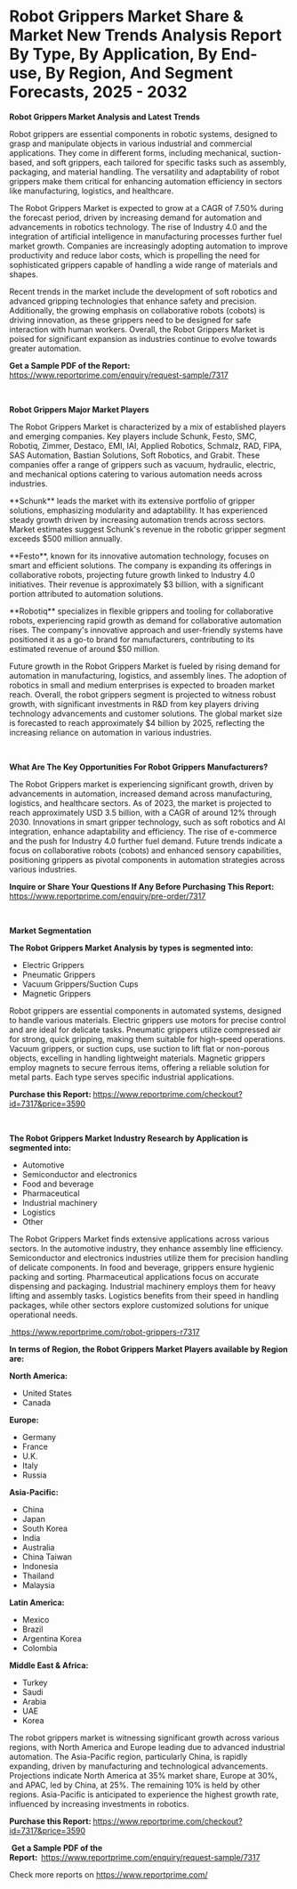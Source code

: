 <p><h1>Robot Grippers Market Share & Market New Trends Analysis Report By Type, By Application, By End-use, By Region, And Segment Forecasts, 2025 - 2032</h1></p><p><strong>Robot Grippers Market Analysis and Latest Trends</strong></p>
<p><p>Robot grippers are essential components in robotic systems, designed to grasp and manipulate objects in various industrial and commercial applications. They come in different forms, including mechanical, suction-based, and soft grippers, each tailored for specific tasks such as assembly, packaging, and material handling. The versatility and adaptability of robot grippers make them critical for enhancing automation efficiency in sectors like manufacturing, logistics, and healthcare.</p><p>The Robot Grippers Market is expected to grow at a CAGR of 7.50% during the forecast period, driven by increasing demand for automation and advancements in robotics technology. The rise of Industry 4.0 and the integration of artificial intelligence in manufacturing processes further fuel market growth. Companies are increasingly adopting automation to improve productivity and reduce labor costs, which is propelling the need for sophisticated grippers capable of handling a wide range of materials and shapes.</p><p>Recent trends in the market include the development of soft robotics and advanced gripping technologies that enhance safety and precision. Additionally, the growing emphasis on collaborative robots (cobots) is driving innovation, as these grippers need to be designed for safe interaction with human workers. Overall, the Robot Grippers Market is poised for significant expansion as industries continue to evolve towards greater automation.</p></p>
<p><strong>Get a Sample PDF of the Report:&nbsp;</strong> <a href="https://www.reportprime.com/enquiry/request-sample/7317?utm_campaign=2892&utm_medium=2&utm_source=Github&utm_content=ia&utm_term=19032025&utm_id=robot-grippers">https://www.reportprime.com/enquiry/request-sample/7317</a></p>
<p>&nbsp;</p>
<p><strong>Robot Grippers Major Market Players</strong></p>
<p><p>The Robot Grippers Market is characterized by a mix of established players and emerging companies. Key players include Schunk, Festo, SMC, Robotiq, Zimmer, Destaco, EMI, IAI, Applied Robotics, Schmalz, RAD, FIPA, SAS Automation, Bastian Solutions, Soft Robotics, and Grabit. These companies offer a range of grippers such as vacuum, hydraulic, electric, and mechanical options catering to various automation needs across industries.</p><p>**Schunk** leads the market with its extensive portfolio of gripper solutions, emphasizing modularity and adaptability. It has experienced steady growth driven by increasing automation trends across sectors. Market estimates suggest Schunk's revenue in the robotic gripper segment exceeds $500 million annually.</p><p>**Festo**, known for its innovative automation technology, focuses on smart and efficient solutions. The company is expanding its offerings in collaborative robots, projecting future growth linked to Industry 4.0 initiatives. Their revenue is approximately $3 billion, with a significant portion attributed to automation solutions.</p><p>**Robotiq** specializes in flexible grippers and tooling for collaborative robots, experiencing rapid growth as demand for collaborative automation rises. The company's innovative approach and user-friendly systems have positioned it as a go-to brand for manufacturers, contributing to its estimated revenue of around $50 million.</p><p>Future growth in the Robot Grippers Market is fueled by rising demand for automation in manufacturing, logistics, and assembly lines. The adoption of robotics in small and medium enterprises is expected to broaden market reach. Overall, the robot grippers segment is projected to witness robust growth, with significant investments in R&D from key players driving technology advancements and customer solutions. The global market size is forecasted to reach approximately $4 billion by 2025, reflecting the increasing reliance on automation in various industries.</p></p>
<p>&nbsp;</p>
<p><strong>What Are The Key Opportunities For Robot Grippers Manufacturers?</strong></p>
<p><p>The Robot Grippers market is experiencing significant growth, driven by advancements in automation, increased demand across manufacturing, logistics, and healthcare sectors. As of 2023, the market is projected to reach approximately USD 3.5 billion, with a CAGR of around 12% through 2030. Innovations in smart gripper technology, such as soft robotics and AI integration, enhance adaptability and efficiency. The rise of e-commerce and the push for Industry 4.0 further fuel demand. Future trends indicate a focus on collaborative robots (cobots) and enhanced sensory capabilities, positioning grippers as pivotal components in automation strategies across various industries.</p></p>
<p><strong>Inquire or Share Your Questions If Any Before Purchasing This Report:</strong> <a href="https://www.reportprime.com/enquiry/pre-order/7317?utm_campaign=2892&utm_medium=2&utm_source=Github&utm_content=ia&utm_term=19032025&utm_id=robot-grippers">https://www.reportprime.com/enquiry/pre-order/7317</a></p>
<p>&nbsp;</p>
<p><strong>Market Segmentation</strong></p>
<p><strong>The Robot Grippers Market Analysis by types is segmented into:</strong></p>
<p><ul><li>Electric Grippers</li><li>Pneumatic Grippers</li><li>Vacuum Grippers/Suction Cups</li><li>Magnetic Grippers</li></ul></p>
<p><p>Robot grippers are essential components in automated systems, designed to handle various materials. Electric grippers use motors for precise control and are ideal for delicate tasks. Pneumatic grippers utilize compressed air for strong, quick gripping, making them suitable for high-speed operations. Vacuum grippers, or suction cups, use suction to lift flat or non-porous objects, excelling in handling lightweight materials. Magnetic grippers employ magnets to secure ferrous items, offering a reliable solution for metal parts. Each type serves specific industrial applications.</p></p>
<p><strong>Purchase this Report:&nbsp;</strong><a href="https://www.reportprime.com/checkout?id=7317&price=3590&utm_campaign=2892&utm_medium=2&utm_source=Github&utm_content=ia&utm_term=19032025&utm_id=robot-grippers">https://www.reportprime.com/checkout?id=7317&price=3590</a></p>
<p>&nbsp;</p>
<p><strong>The Robot Grippers Market Industry Research by Application is segmented into:</strong></p>
<p><ul><li>Automotive</li><li>Semiconductor and electronics</li><li>Food and beverage</li><li>Pharmaceutical</li><li>Industrial machinery</li><li>Logistics</li><li>Other</li></ul></p>
<p><p>The Robot Grippers Market finds extensive applications across various sectors. In the automotive industry, they enhance assembly line efficiency. Semiconductor and electronics industries utilize them for precision handling of delicate components. In food and beverage, grippers ensure hygienic packing and sorting. Pharmaceutical applications focus on accurate dispensing and packaging. Industrial machinery employs them for heavy lifting and assembly tasks. Logistics benefits from their speed in handling packages, while other sectors explore customized solutions for unique operational needs.</p></p>
<p><a href="https://www.reportprime.com/robot-grippers-r7317?utm_campaign=2892&utm_medium=2&utm_source=Github&utm_content=ia&utm_term=19032025&utm_id=robot-grippers">&nbsp;https://www.reportprime.com/robot-grippers-r7317</a></p>
<p><strong>In terms of Region, the Robot Grippers Market Players available by Region are:</strong></p>
<p>
    <p> <strong> North America: </strong>
        <ul>
            <li>United States</li>
            <li>Canada</li>
        </ul>
        </p> 
    <p> <strong> Europe: </strong>
        <ul>
            <li>Germany</li>
            <li>France</li>
            <li>U.K.</li>
            <li>Italy</li>
            <li>Russia</li>
        </ul>
        </p> 
    <p> <strong> Asia-Pacific: </strong>
        <ul>
            <li>China</li>
            <li>Japan</li>
            <li>South Korea</li>
            <li>India</li>
            <li>Australia</li>
            <li>China Taiwan</li>
            <li>Indonesia</li>
            <li>Thailand</li>
            <li>Malaysia</li>
        </ul>
        </p> 
    <p> <strong> Latin America: </strong>
        <ul>
            <li>Mexico</li>
            <li>Brazil</li>
            <li>Argentina Korea</li>
            <li>Colombia</li>
        </ul>
        </p> 
    <p> <strong> Middle East & Africa: </strong>
        <ul>
            <li>Turkey</li>
            <li>Saudi</li>
            <li>Arabia</li>
            <li>UAE</li>
            <li>Korea</li>
        </ul>
    </p>
    </p>
<p><p>The robot grippers market is witnessing significant growth across various regions, with North America and Europe leading due to advanced industrial automation. The Asia-Pacific region, particularly China, is rapidly expanding, driven by manufacturing and technological advancements. Projections indicate North America at 35% market share, Europe at 30%, and APAC, led by China, at 25%. The remaining 10% is held by other regions. Asia-Pacific is anticipated to experience the highest growth rate, influenced by increasing investments in robotics.</p></p>
<p><strong>Purchase this Report: </strong><a href="https://www.reportprime.com/checkout?id=7317&price=3590&utm_campaign=2892&utm_medium=2&utm_source=Github&utm_content=ia&utm_term=19032025&utm_id=robot-grippers">https://www.reportprime.com/checkout?id=7317&price=3590</a></p>
<p>&nbsp;<strong>Get a Sample PDF of the Report:&nbsp;&nbsp;</strong><a href="https://www.reportprime.com/enquiry/request-sample/7317?utm_campaign=2892&utm_medium=2&utm_source=Github&utm_content=ia&utm_term=19032025&utm_id=robot-grippers">https://www.reportprime.com/enquiry/request-sample/7317</a></p>
<p><strong></strong></p>
<p>Check more reports on <a href="https://www.reportprime.com/?utm_campaign=2892&utm_medium=2&utm_source=Github&utm_content=ia&utm_term=19032025&utm_id=robot-grippers">https://www.reportprime.com/</a></p>